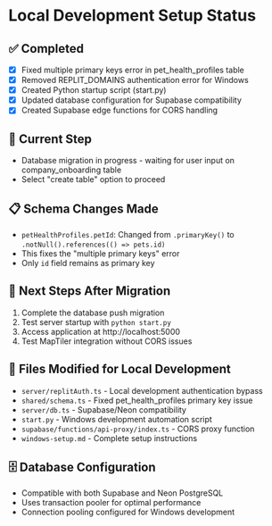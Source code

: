 # Local Development Setup Status

## ✅ Completed
- [x] Fixed multiple primary keys error in pet_health_profiles table
- [x] Removed REPLIT_DOMAINS authentication error for Windows
- [x] Created Python startup script (start.py)
- [x] Updated database configuration for Supabase compatibility
- [x] Created Supabase edge functions for CORS handling

## 🔄 Current Step
- Database migration in progress - waiting for user input on company_onboarding table
- Select "create table" option to proceed

## 📋 Schema Changes Made
- `petHealthProfiles.petId`: Changed from `.primaryKey()` to `.notNull().references(() => pets.id)`
- This fixes the "multiple primary keys" error
- Only `id` field remains as primary key

## 🚀 Next Steps After Migration
1. Complete the database push migration
2. Test server startup with `python start.py`
3. Access application at http://localhost:5000
4. Test MapTiler integration without CORS issues

## 📁 Files Modified for Local Development
- `server/replitAuth.ts` - Local development authentication bypass
- `shared/schema.ts` - Fixed pet_health_profiles primary key issue  
- `server/db.ts` - Supabase/Neon compatibility
- `start.py` - Windows development automation script
- `supabase/functions/api-proxy/index.ts` - CORS proxy function
- `windows-setup.md` - Complete setup instructions

## 🗄️ Database Configuration
- Compatible with both Supabase and Neon PostgreSQL
- Uses transaction pooler for optimal performance
- Connection pooling configured for Windows development